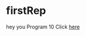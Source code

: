 # firstRep
hey you
Program 10
Click [here](https://github.com/renubansal/firstRep/blob/pythonBasics/10exception.py)
